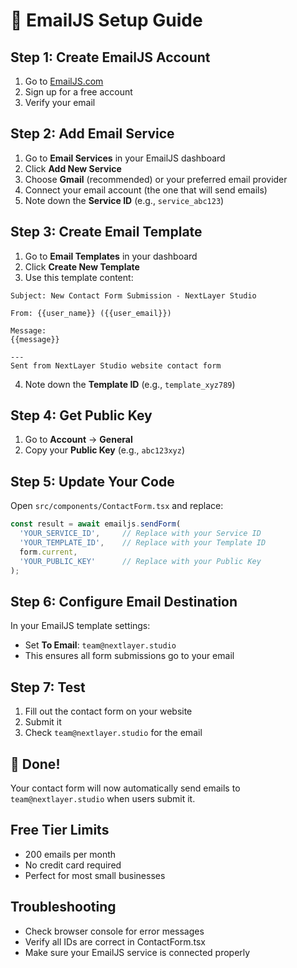 # 📧 EmailJS Setup Guide

## Step 1: Create EmailJS Account
1. Go to [EmailJS.com](https://www.emailjs.com/)
2. Sign up for a free account
3. Verify your email

## Step 2: Add Email Service
1. Go to **Email Services** in your EmailJS dashboard
2. Click **Add New Service**
3. Choose **Gmail** (recommended) or your preferred email provider
4. Connect your email account (the one that will send emails)
5. Note down the **Service ID** (e.g., `service_abc123`)

## Step 3: Create Email Template
1. Go to **Email Templates** in your dashboard
2. Click **Create New Template**
3. Use this template content:

```
Subject: New Contact Form Submission - NextLayer Studio

From: {{user_name}} ({{user_email}})

Message:
{{message}}

---
Sent from NextLayer Studio website contact form
```

4. Note down the **Template ID** (e.g., `template_xyz789`)

## Step 4: Get Public Key
1. Go to **Account** → **General**
2. Copy your **Public Key** (e.g., `abc123xyz`)

## Step 5: Update Your Code
Open `src/components/ContactForm.tsx` and replace:

```typescript
const result = await emailjs.sendForm(
  'YOUR_SERVICE_ID',     // Replace with your Service ID
  'YOUR_TEMPLATE_ID',    // Replace with your Template ID  
  form.current,
  'YOUR_PUBLIC_KEY'      // Replace with your Public Key
);
```

## Step 6: Configure Email Destination
In your EmailJS template settings:
- Set **To Email**: `team@nextlayer.studio`
- This ensures all form submissions go to your email

## Step 7: Test
1. Fill out the contact form on your website
2. Submit it
3. Check `team@nextlayer.studio` for the email

## 🎉 Done!
Your contact form will now automatically send emails to `team@nextlayer.studio` when users submit it.

## Free Tier Limits
- 200 emails per month
- No credit card required
- Perfect for most small businesses

## Troubleshooting
- Check browser console for error messages
- Verify all IDs are correct in ContactForm.tsx
- Make sure your EmailJS service is connected properly 